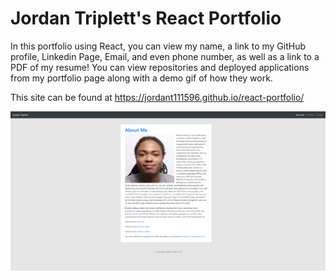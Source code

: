 # Jordan Triplett's React Portfolio
In this portfolio using React, you can view my name, a link to my GitHub profile, Linkedin Page, Email, and even phone number, as well as a link to a PDF of my resume! You can view repositories and deployed applications from my portfolio page along with a demo gif of how they work.

This site can be found at https://jordant111596.github.io/react-portfolio/

![Image of React Portfolio Site](src/Assets/Images/Deployed-About-Me-Screenshot-4.png?raw=true "Image of the Deployed React Portfolio")